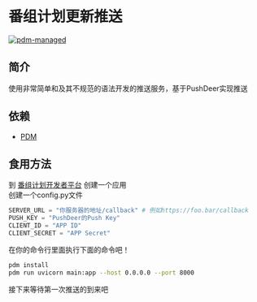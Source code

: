# 番组计划更新推送
[![pdm-managed](https://img.shields.io/badge/pdm-managed-blueviolet)](https://pdm.fming.dev)

## 简介

使用非常简单和及其不规范的语法开发的推送服务，基于PushDeer实现推送

## 依赖

- [PDM](https://github.com/pdm-project/pdm)

## 食用方法

到 [番组计划开发者平台](https://bgm.tv/dev/app) 创建一个应用   
创建一个config.py文件
```python
SERVER_URL = "你服务器的地址/callback" # 例如https://foo.bar/callback
PUSH_KEY = "PushDeer的Push Key"
CLIENT_ID = "APP ID"
CLIENT_SECRET = "APP Secret"
```
在你的命令行里面执行下面的命令吧！
```bash
pdm install
pdm run uvicorn main:app --host 0.0.0.0 --port 8000
```
接下来等待第一次推送的到来吧